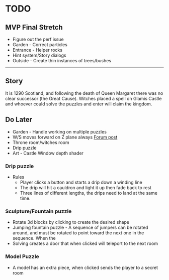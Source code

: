 # TODO

## MVP Final Stretch
* Figure out the perf issue
* Garden - Correct particles
* Entrance - Helper rocks
* Hint system/Story dialogs
* Outside - Create thin instances of trees/bushes
---

## Story
It is 1290 Scotland, and following the death of Queen Margaret there was no clear successor (the Great Cause). Witches placed a spell on Glamis Castle and whoever could solve the puzzles and enter will claim the kingdom.

## Do Later
* Garden - Handle working on multiple puzzles
* W/S moves forward on Z plane always [Forum post](https://forum.babylonjs.com/t/universal-camera-move-on-the-xz-plane-always/43727/7)
* Throne room/witches room
* Drip puzzle
* Art - Castle Window depth shader

### Drip puzzle
* Rules
   * Player clicks a button and starts a drip down a winding line
   * The drip will hit a cauldron and light it up then fade back to rest
   * Three lines of different lengths, the drips need to land at the same time.

### Sculpture/Fountain puzzle
 * Rotate 3d blocks by clicking to create the desired shape
 * Jumping fountain puzzle - A sequence of jumpers can be rotated around, and must be rotated to point toward the next one in the sequence. When the 
 * Solving creates a door that when clicked will teleport to the next room

### Model Puzzle
 * A model has an extra piece, when clicked sends the player to a secret room
